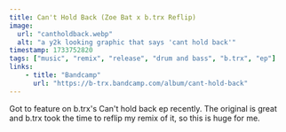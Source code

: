 ```yaml
---
title: Can't Hold Back (Zoe Bat x b.trx Reflip)
image:
  url: "cantholdback.webp"
  alt: "a y2k looking graphic that says 'cant hold back'"
timestamp: 1733752820
tags: ["music", "remix", "release", "drum and bass", "b.trx", "ep"]
links:
    - title: "Bandcamp"
      url: "https://b-trx.bandcamp.com/album/cant-hold-back"
---
```


Got to feature on b.trx's Can't hold back ep recently.
The original is great and b.trx took the time to reflip my remix of it, so this is huge for me.

<!--more-->